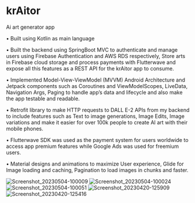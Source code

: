 # krAitor
Ai art generator app

•	Built using Kotlin as main language

•	Built the backend using SpringBoot MVC to authenticate and manage users using Firebase Authentication and AWS RDS respectively, Store arts in Firebase cloud storage and process payments with Flutterwave and expose all this features as a REST API for the krAitor app to consume.

•	Implemented Model-View-ViewModel (MVVM) Android Architecture and Jetpack components such as Coroutines and ViewModelScopes, LiveData, Navigation Args, Paging to handle app’s data and lifecycle and also make the app testable and readable.

•	Retrofit library to make HTTP requests to DALL E-2 APIs from my backend to include features such as Text to image generations, Image Edits, Image variations and make it easier for over 100k people to create AI art with their mobile phones.

•	Flutterwave SDK was used as the payment system for users worldwide to access app premium features while Google Ads was used for freemium users.

•	Material designs and animations to maximize User experience, Glide for Image loading and caching, Pagination to load images in chunks and faster.

![Screenshot_20230504-100009](https://user-images.githubusercontent.com/92365869/236167316-c52005cc-0e88-415e-a0ca-58b54be5e248.png)
![Screenshot_20230504-100024](https://user-images.githubusercontent.com/92365869/236167419-296d6543-278b-44ef-9706-21a589c5fbd0.png)
![Screenshot_20230504-100051](https://user-images.githubusercontent.com/92365869/236167485-2362525a-d747-466f-89fd-fe8391fcb449.png)
![Screenshot_20230420-125909](https://user-images.githubusercontent.com/92365869/236167545-c2c1d6ef-c18b-43af-8388-f6cce3d4e8b3.png)
![Screenshot_20230420-125416](https://user-images.githubusercontent.com/92365869/236167641-e4e4e7ff-d88b-4af1-ac81-bbcb5370ff71.png)

